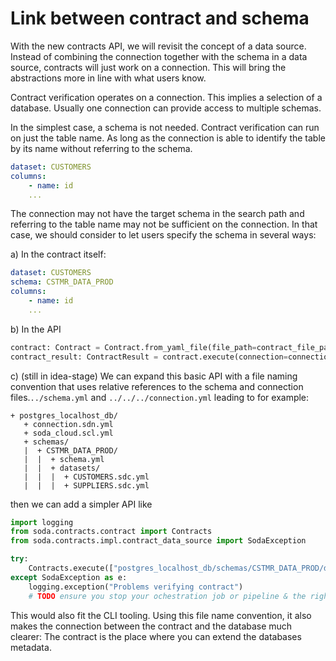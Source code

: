 # Link between contract and schema

With the new contracts API, we will revisit the concept of a data source.  Instead of
combining the connection together with the schema in a data source, contracts will just
work on a connection.  This will bring the abstractions more in line with what users
know.

Contract verification operates on a connection.  This implies a selection of a database.
Usually one connection can provide access to multiple schemas.

In the simplest case, a schema is not needed.  Contract verification can run on just the
table name.  As long as the connection is able to identify the table by its name without
referring to the schema.

```yaml
dataset: CUSTOMERS
columns:
    - name: id
    ...
```

The connection may not have the target schema in the search path and referring to the table
name may not be sufficient on the connection.  In that case, we should consider to let users
specify the schema in several ways:

a) In the contract itself:
```yaml
dataset: CUSTOMERS
schema: CSTMR_DATA_PROD
columns:
    - name: id
    ...
```

b) In the API

```python
contract: Contract = Contract.from_yaml_file(file_path=contract_file_path, schema="CSTMR_DATA_PROD")
contract_result: ContractResult = contract.execute(connection=connection, soda_cloud=soda_cloud)
```

c) (still in idea-stage) We can expand this basic API with a file naming convention that uses relative references to
the schema and connection files.`../schema.yml`
and `../../../connection.yml` leading to for example:

```
+ postgres_localhost_db/
   + connection.sdn.yml
   + soda_cloud.scl.yml
   + schemas/
   |  + CSTMR_DATA_PROD/
   |  |  + schema.yml
   |  |  + datasets/
   |  |  |  + CUSTOMERS.sdc.yml
   |  |  |  + SUPPLIERS.sdc.yml
```
then we can add a simpler API like

```python
import logging
from soda.contracts.contract import Contracts
from soda.contracts.impl.contract_data_source import SodaException

try:
    Contracts.execute(["postgres_localhost_db/schemas/CSTMR_DATA_PROD/datasets/*.sdc.yml"])
except SodaException as e:
    logging.exception("Problems verifying contract")
    # TODO ensure you stop your ochestration job or pipeline & the right people are notified
```

This would also fit the CLI tooling.  Using this file name convention, it also makes the connection between the contract
and the database much clearer: The contract is the place where you can extend the databases metadata.
